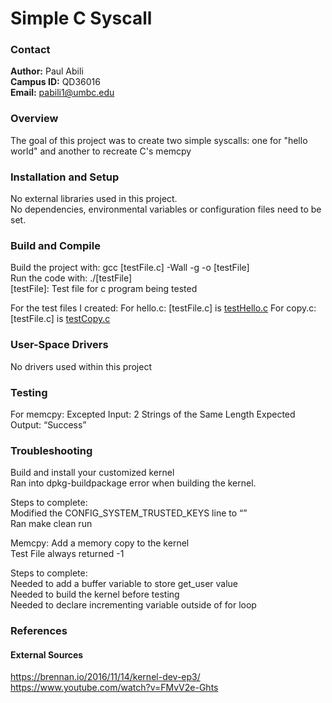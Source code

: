 # Simple C Syscall

### Contact

**Author:** Paul Abili <br>
**Campus ID:** QD36016 <br>
**Email:** pabili1@umbc.edu <br>

### Overview

The goal of this project was to create two simple syscalls: one for "hello world" and another to recreate C's memcpy<br>

### Installation and Setup

No external libraries used in this project.<br>
No dependencies, environmental variables or configuration files need to be set.<br>

### Build and Compile

<p>Build the project with: gcc [testFile.c] -Wall -g -o [testFile]<br>
Run the code with: ./[testFile]<br>
[testFile]:  Test file for c program being tested</p>

For the test files I created:
For hello.c: [testFile.c] is [testHello.c](project0/testHello.c)
For copy.c: [testFile.c] is [testCopy.c](project0/testCopy.c)

### User-Space Drivers

No drivers used within this project

### Testing

<p>For memcpy:
Excepted Input: 2 Strings of the Same Length
Expected Output: “Success”</p>

### Troubleshooting

<p>Build and install your customized kernel<br>
Ran into dpkg-buildpackage error when building the kernel.</p>

<p>Steps to complete:<br>
Modified the CONFIG_SYSTEM_TRUSTED_KEYS line to “”<br>
Ran make clean run</p>

<p>Memcpy: Add a memory copy to the kernel<br>
Test File always returned -1</p>

<p>Steps to complete:<br>
Needed to add a buffer variable to store get_user value<br>
Needed to build the kernel before testing <br>
Needed to declare incrementing variable outside of for loop</p>

### References
#### External Sources

https://brennan.io/2016/11/14/kernel-dev-ep3/<br>
https://www.youtube.com/watch?v=FMvV2e-Ghts<br>

